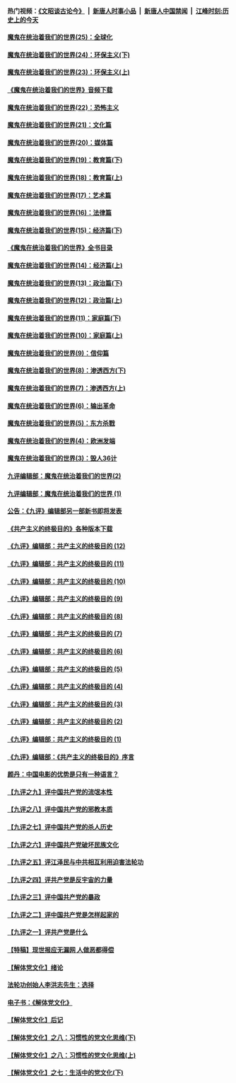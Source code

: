 #### 热门视频：[《文昭谈古论今》](https://github.com/gfw-breaker/wenzhao/blob/master/README.md?t=11050633) &nbsp;|&nbsp; [新唐人时事小品](https://github.com/gfw-breaker/ntdtv-comedy/blob/master/README.md?t=11050633) &nbsp;|&nbsp; [新唐人中国禁闻](https://github.com/gfw-breaker/ntdtv-news/blob/master/README.md?t=11050633) &nbsp;|&nbsp; [江峰时刻:历史上的今天](https://github.com/gfw-breaker/today-in-history/blob/master/README.md?t=11050633) 

#### [魔鬼在统治着我们的世界(25)：全球化](../pages/nsc422/n10788205.md?t=11050633) 

#### [魔鬼在统治着我们的世界(24)：环保主义(下)](../pages/nsc422/n10695307.md?t=11050633) 

#### [魔鬼在统治着我们的世界(23)：环保主义(上)](../pages/nsc422/n10688613.md?t=11050633) 

#### [《魔鬼在统治着我们的世界》音频下载](../pages/nsc422/n10635553.md?t=11050633) 

#### [魔鬼在统治着我们的世界(22)：恐怖主义](../pages/nsc422/n10614727.md?t=11050633) 

#### [魔鬼在统治着我们的世界(21)：文化篇](../pages/nsc422/n10597706.md?t=11050633) 

#### [魔鬼在统治着我们的世界(20)：媒体篇](../pages/nsc422/n10586579.md?t=11050633) 

#### [魔鬼在统治着我们的世界(19)：教育篇(下)](../pages/nsc422/n10564808.md?t=11050633) 

#### [魔鬼在统治着我们的世界(18)：教育篇(上)](../pages/nsc422/n10526970.md?t=11050633) 

#### [魔鬼在统治着我们的世界(17)：艺术篇](../pages/nsc422/n10499093.md?t=11050633) 

#### [魔鬼在统治着我们的世界(16)：法律篇](../pages/nsc422/n10485969.md?t=11050633) 

#### [魔鬼在统治着我们的世界(15)：经济篇(下)](../pages/nsc422/n10469975.md?t=11050633) 

#### [《魔鬼在统治着我们的世界》全书目录](../pages/nsc422/n10464261.md?t=11050633) 

#### [魔鬼在统治着我们的世界(14)：经济篇(上)](../pages/nsc422/n10457370.md?t=11050633) 

#### [魔鬼在统治着我们的世界(13)：政治篇(下)](../pages/nsc422/n10448270.md?t=11050633) 

#### [魔鬼在统治着我们的世界(12)：政治篇(上)](../pages/nsc422/n10444576.md?t=11050633) 

#### [魔鬼在统治着我们的世界(11)：家庭篇(下)](../pages/nsc422/n10440961.md?t=11050633) 

#### [魔鬼在统治着我们的世界(10)：家庭篇(上)](../pages/nsc422/n10435448.md?t=11050633) 

#### [魔鬼在统治着我们的世界(9)：信仰篇](../pages/nsc422/n10432159.md?t=11050633) 

#### [魔鬼在统治着我们的世界(8)：渗透西方(下)](../pages/nsc422/n10429603.md?t=11050633) 

#### [魔鬼在统治着我们的世界(7)：渗透西方(上)](../pages/nsc422/n10426013.md?t=11050633) 

#### [魔鬼在统治着我们的世界(6)：输出革命](../pages/nsc422/n10421536.md?t=11050633) 

#### [魔鬼在统治着我们的世界(5)：东方杀戮](../pages/nsc422/n10417707.md?t=11050633) 

#### [魔鬼在统治着我们的世界(4)：欧洲发端](../pages/nsc422/n10414890.md?t=11050633) 

#### [魔鬼在统治着我们的世界(3)：毁人36计](../pages/nsc422/n10411583.md?t=11050633) 

#### [九评编辑部：魔鬼在统治着我们的世界(2)](../pages/nsc422/n10410036.md?t=11050633) 

#### [九评编辑部：魔鬼在统治着我们的世界 (1)](../pages/nsc422/n10406825.md?t=11050633) 

#### [公告：《九评》编辑部另一部新书即将发表](../pages/nsc422/n10405104.md?t=11050633) 

#### [《共产主义的终极目的》各种版本下载](../pages/nsc422/n10022138.md?t=11050633) 

#### [《九评》编辑部：共产主义的终极目的 (12)](../pages/nsc422/n9933272.md?t=11050633) 

#### [《九评》编辑部：共产主义的终极目的 (11)](../pages/nsc422/n9924973.md?t=11050633) 

#### [《九评》编辑部：共产主义的终极目的 (10)](../pages/nsc422/n9920883.md?t=11050633) 

#### [《九评》编辑部：共产主义的终极目的 (9)](../pages/nsc422/n9916363.md?t=11050633) 

#### [《九评》编辑部：共产主义的终极目的 (8)](../pages/nsc422/n9912488.md?t=11050633) 

#### [《九评》编辑部：共产主义的终极目的 (7)](../pages/nsc422/n9901176.md?t=11050633) 

#### [《九评》编辑部：共产主义的终极目的 (6)](../pages/nsc422/n9899359.md?t=11050633) 

#### [《九评》编辑部：共产主义的终极目的 (5)](../pages/nsc422/n9893174.md?t=11050633) 

#### [《九评》编辑部：共产主义的终极目的 (4)](../pages/nsc422/n9891246.md?t=11050633) 

#### [《九评》编辑部：共产主义的终极目的 (3)](../pages/nsc422/n9879879.md?t=11050633) 

#### [《九评》编辑部：共产主义的终极目的 (2)](../pages/nsc422/n9876205.md?t=11050633) 

#### [《九评》编辑部：共产主义的终极目的 (1)](../pages/nsc422/n9865857.md?t=11050633) 

#### [《九评》编辑部：《共产主义的终极目的》序言](../pages/nsc422/n9862666.md?t=11050633) 

#### [颜丹：中国电影的优势是只有一种语言？](../pages/nsc422/n9583062.md?t=11050633) 

#### [【九评之九】评中国共产党的流氓本性](../pages/nsc422/n737542.md?t=11050633) 

#### [【九评之八】评中国共产党的邪教本质](../pages/nsc422/n735942.md?t=11050633) 

#### [【九评之七】评中国共产党的杀人历史](../pages/nsc422/n733806.md?t=11050633) 

#### [【九评之六】评中国共产党破坏民族文化](../pages/nsc422/n731667.md?t=11050633) 

#### [【九评之五】评江泽民与中共相互利用迫害法轮功](../pages/nsc422/n730058.md?t=11050633) 

#### [【九评之四】评共产党是反宇宙的力量](../pages/nsc422/n727814.md?t=11050633) 

#### [【九评之三】评中国共产党的暴政](../pages/nsc422/n725597.md?t=11050633) 

#### [【九评之二】评中国共产党是怎样起家的](../pages/nsc422/n723946.md?t=11050633) 

#### [【九评之一】评共产党是什么](../pages/nsc422/n722529.md?t=11050633) 

#### [【特稿】现世报应无漏网 人做恶都得偿](../pages/nsc422/n4215167.md?t=11050633) 

#### [【解体党文化】绪论](../pages/nsc422/n1449356.md?t=11050633) 

#### [法轮功创始人李洪志先生：选择](../pages/nsc422/n3580738.md?t=11050633) 

#### [电子书：《解体党文化》](../pages/nsc422/n1573484.md?t=11050633) 

#### [【解体党文化】后记](../pages/nsc422/n1531999.md?t=11050633) 

#### [【解体党文化】之八：习惯性的党文化思维(下)](../pages/nsc422/n1526477.md?t=11050633) 

#### [【解体党文化】之八：习惯性的党文化思维(上)](../pages/nsc422/n1520631.md?t=11050633) 

#### [【解体党文化】之七：生活中的党文化(下)](../pages/nsc422/n1513446.md?t=11050633) 

